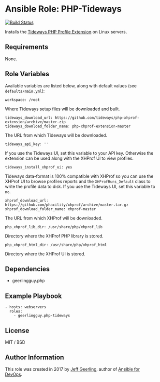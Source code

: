 # Ansible Role: PHP-Tideways

[![Build Status](https://travis-ci.org/geerlingguy/ansible-role-php-tideways.svg?branch=master)](https://travis-ci.org/geerlingguy/ansible-role-php-tideways)

Installs the [Tideways PHP Profile Extension](https://github.com/tideways/php-xhprof-extension) on Linux servers.

## Requirements

None.

## Role Variables

Available variables are listed below, along with default values (see `defaults/main.yml`):

    workspace: /root

Where Tideways setup files will be downloaded and built.

    tideways_download_url: https://github.com/tideways/php-xhprof-extension/archive/master.zip
    tideways_download_folder_name: php-xhprof-extension-master

The URL from which Tideways will be downloaded.

    tideways_api_key: ''

If you use the Tideways UI, set this variable to your API key. Otherwise the extension can be used along with the XHProf UI to view profiles.

    tideways_install_xhprof_ui: yes

Tideways data-format is 100% compatible with XHProf so you can use the XHProf UI to browse profiles reports and the `XHProfRuns_Default` class to write the profile data to disk. If you use the Tideways UI, set this variable to `no`.

    xhprof_download_url: https://github.com/phacility/xhprof/archive/master.tar.gz
    xhprof_download_folder_name: xhprof-master

The URL from which XHProf will be downloaded.

    php_xhprof_lib_dir: /usr/share/php/xhprof_lib

Directory where the XHProf PHP library is stored.

    php_xhprof_html_dir: /usr/share/php/xhprof_html

Directory where the XHProf UI is stored.

## Dependencies

  - geerlingguy.php

## Example Playbook

    - hosts: webservers
      roles:
        - geerlingguy.php-tideways

## License

MIT / BSD

## Author Information

This role was created in 2017 by [Jeff Geerling](https://www.jeffgeerling.com/), author of [Ansible for DevOps](https://www.ansiblefordevops.com/).

